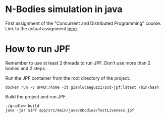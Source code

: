 ﻿# N-Bodies simulation in java
First assignment of the "Concurrent and Distributed Programming" course.
Link to the actual assignment [here](https://docs.google.com/document/d/1u0YI-9BbNr3gvVvLpMMYGHXAVRbPvz3RVrjej-He9zw/edit).

# How to run JPF
Remember to use at least 2 threads to run JPF. Don't use more than 2 bodies and 2 steps.

Run the JPF container from the root directory of the project.
```
docker run -v $PWD:/home -it gianlucaaguzzi/pcd-jpf:latest /bin/bash
```

Build the project and run JPF.
```
./gradlew build
java -jar $JPF app/src/main/java/nbodies/TestLiveness.jpf
```